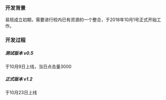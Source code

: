 ### 开发背景

易班成立初期，需要进行校内已有资源的一个整合，于2018年10月1号正式开始工作。



### 开发过程

##### 测试版本  v0.5

于10月9日上线，当日点击量3000 

##### 正式版本  v1.2

于10月23日上线









